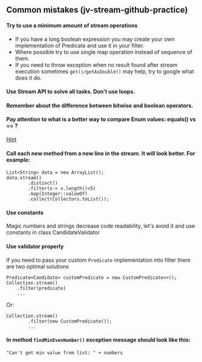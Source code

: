  ## Common mistakes (jv-stream-github-practice)

#### Try to use a minimum amount of stream operations 
 * If you have a long boolean expression you may create your own implementation of Predicate and use it in your filter.
 * Where possible try to use single map operation instead of sequence of them. 
 * If you need to throw exception when no result found after stream execution sometimes `get()/getAsDouble()` may help, try to google what does it do.

#### Use Stream API to solve all tasks. Don't use loops.
#### Remember about the difference between bitwise and boolean operators.
#### Pay attention to what is a better way to compare Enum values: equals() vs == ?
[Hint](https://stackoverflow.com/a/1750453)
#### Call each new method from a new line in the stream. It will look better. For example:
```
List<String> data = new ArrayList();
data.stream()
        .distinct()
        .filter(x-> x.length()<5)
        .map(Integer::valueOf)
        .collect(Collectors.toList());
```
#### Use constants 
Magic numbers and strings decrease code readability, let's avoid it and use constants in 
class CandidateValidator

#### Use validator properly
If you need to pass your custom `Predicate` implementation into filter there are two optimal solutions  
``` 
Predicate<Candidate> customPredicate = new CustomPredicate<>();
Collection.stream()
    .filter(predicate)
    ...
```  
Or:  
``` 
Collection.stream()
        .filter(new CustomPredicate());
        ...
```

#### In method `findMinEvenNumber()` exception message should look like this:
```
"Can't get min value from list: " + numbers
```
